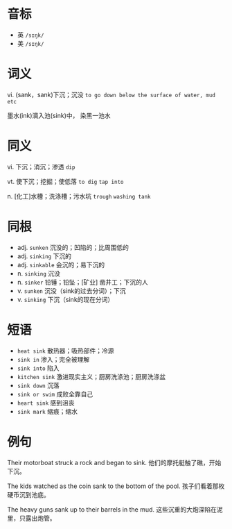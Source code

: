 # 音标

- 英 `/sɪŋk/`
- 美 `/sɪŋk/`

# 词义

vi. (sank，sank)下沉；沉没
`to go down below the surface of water, mud etc`



墨水(ink)滴入池(sink)中， 染黑一池水

# 同义

vi. 下沉；消沉；渗透
`dip`

vt. 使下沉；挖掘；使低落
`to dig` `tap into`

n. [化工]水槽；洗涤槽；污水坑
`trough` `washing tank`

# 同根

- adj. `sunken` 沉没的；凹陷的；比周围低的
- adj. `sinking` 下沉的
- adj. `sinkable` 会沉的；易下沉的
- n. `sinking` 沉没
- n. `sinker` 铅锤；铅坠；[矿业] 凿井工；下沉的人
- v. `sunken` 沉没（sink的过去分词）；下沉
- v. `sinking` 下沉（sink的现在分词）

# 短语

- `heat sink` 散热器；吸热部件；冷源
- `sink in` 渗入；完全被理解
- `sink into` 陷入
- `kitchen sink` 激进现实主义；厨房洗涤池；厨房洗涤盆
- `sink down` 沉落
- `sink or swim` 成败全靠自己
- `heart sink` 感到沮丧
- `sink mark` 缩痕；缩水

# 例句

Their motorboat struck a rock and began to sink.
他们的摩托艇触了礁，开始下沉。

The kids watched as the coin sank to the bottom of the pool.
孩子们看着那枚硬币沉到池底。

The heavy guns sank up to their barrels in the mud.
这些沉重的大炮深陷在泥里，只露出炮管。


